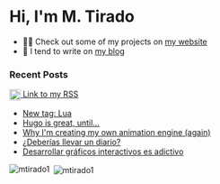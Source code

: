 <h1 align="left">Hi, I'm M. Tirado</h1>

- 👨‍💻 Check out some of my projects on [my website](https://mtirado.com)
- 📝 I tend to write on [my blog](https://mtirado.com/blog)

### Recent Posts
<p align="left">
<a href="https://mtirado.com/rss.xml" target="blank"><img align="center" src="https://raw.githubusercontent.com/rahuldkjain/github-profile-readme-generator/master/src/images/icons/Social/rss.svg" alt="https://mtirado.com/rss.xml" width="20" height="20"/> Link to my RSS</a>
</p>


<!-- BLOG-POST-LIST:START -->
- [New tag: Lua](https://mtirado.com/blog/new-tag-lua/)
- [Hugo is great, until...](https://mtirado.com/blog/hugo-is-great-until/)
- [Why I&#39;m creating my own animation engine &lpar;again&rpar;](https://mtirado.com/blog/why-im-creating-animation-engine/)
- [¿Deberías llevar un diario?](https://mtirado.com/blog/deberias-llevar-un-diario/)
- [Desarrollar gráficos interactivos es adictivo](https://mtirado.com/blog/desarrollar-graficos-interactivos-es-adictivo/)
<!-- BLOG-POST-LIST:END -->

<p><img align="left" src="https://github-readme-stats.vercel.app/api/top-langs?username=mtirado1&show_icons=true&locale=en&layout=compact" alt="mtirado1" /></p>

<p>&nbsp;<img align="center" src="https://github-readme-stats.vercel.app/api?username=mtirado1&show_icons=true&locale=en" alt="mtirado1" /></p>

